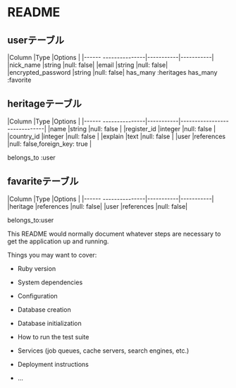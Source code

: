 # README

## userテーブル

|Column                |Type       |Options    |
|------ ---------------|-----------|-----------|
|nick_name             |string     |null: false|
|email                 |string     |null: false|
|encrypted_password    |string     |null: false|
has_many :heritages
has_many :favorite
## heritageテーブル
|Column                |Type       |Options                       |
|------ ---------------|-----------|------------------------------|
|name                  |string     |null: false                   |
|register_id           |integer    |null: false                   |
|country_id            |integer    |null: false                   |
|explain               |text       |null: false                   |
|user                  |references |null: false,foreign_key: true |


belongs_to :user

## favariteテーブル

|Column                |Type       |Options    |
|------ ---------------|-----------|-----------|
|heritage             |references |null: false|
|user                  |references |null: false|

belongs_to:user

This README would normally document whatever steps are necessary to get the
application up and running.

Things you may want to cover:

* Ruby version

* System dependencies

* Configuration

* Database creation

* Database initialization

* How to run the test suite

* Services (job queues, cache servers, search engines, etc.)

* Deployment instructions

* ...
